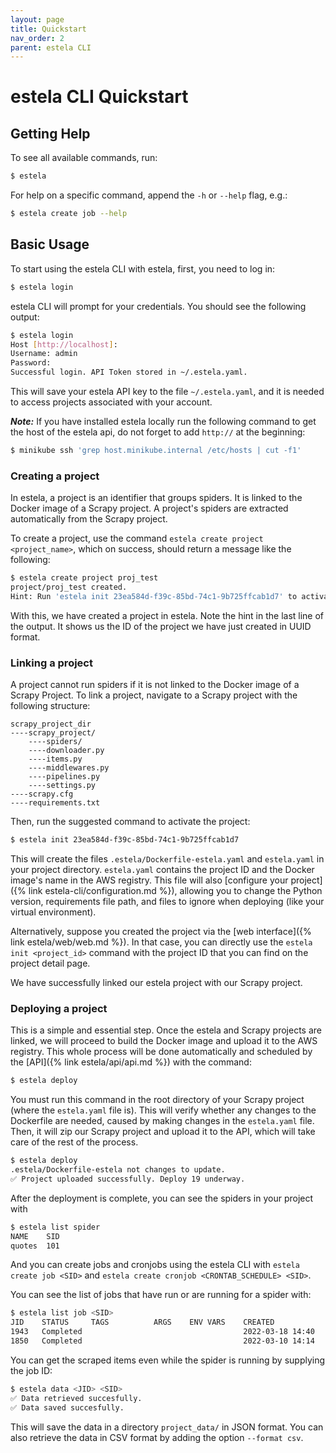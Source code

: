 ```yaml
---
layout: page
title: Quickstart
nav_order: 2
parent: estela CLI
---
```


# estela CLI Quickstart

## Getting Help
To see all available commands, run:

```bash
$ estela
```

For help on a specific command, append the `-h` or `--help` flag, e.g.:

```bash
$ estela create job --help
```

## Basic Usage
To start using the estela CLI with estela, first, you need to log in:

```bash
$ estela login
```

estela CLI will prompt for your credentials. You should see the following output:

```bash
$ estela login
Host [http://localhost]:
Username: admin
Password:
Successful login. API Token stored in ~/.estela.yaml.
```

This will save your estela API key to the file `~/.estela.yaml`, and it is
needed to access projects associated with your account.  

**_Note:_** If you have installed estela locally run the following command to get the host of the estela api, do not forget to add `http://` at the beginning:
```bash
$ minikube ssh 'grep host.minikube.internal /etc/hosts | cut -f1'
```

### Creating a project

In estela, a project is an identifier that groups spiders. It is linked to the
Docker image of a Scrapy project. A project's spiders are extracted automatically from the Scrapy
project.

To create a project, use the command `estela create project <project_name>`, which on success,
should return a message like the following:

```bash
$ estela create project proj_test
project/proj_test created.
Hint: Run 'estela init 23ea584d-f39c-85bd-74c1-9b725ffcab1d7' to activate this project
```

With this, we have created a project in estela. Note the hint in the last
line of the output. It shows us the ID of the project we have just created in
UUID format.

### Linking a project

A project cannot run spiders if it is not linked to the Docker image of a Scrapy Project.
To link a project, navigate to a Scrapy project with the following structure:

```
scrapy_project_dir
----scrapy_project/
    ----spiders/
    ----downloader.py
    ----items.py
    ----middlewares.py
    ----pipelines.py
    ----settings.py
----scrapy.cfg
----requirements.txt
```

Then, run the suggested command to activate the project:
```bash
$ estela init 23ea584d-f39c-85bd-74c1-9b725ffcab1d7
```

This will create the files `.estela/Dockerfile-estela.yaml` and `estela.yaml`
in your project directory. `estela.yaml` contains the project ID and the Docker
image's name in the AWS registry. This file will also
[configure your project]({% link estela-cli/configuration.md %}), allowing you to
change the Python version, requirements file path, and files to ignore when
deploying (like your virtual environment).

Alternatively, suppose you created the project via the [web interface]({% link estela/web/web.md %}).
In that case, you can directly use the `estela init <project_id>` command with
the project ID that you can find on the project detail page.

We have successfully linked our estela project with our Scrapy project.

### Deploying a project
This is a simple and essential step. Once the estela and Scrapy projects are linked,
we will proceed to build the Docker image and upload it to the AWS registry. This whole process
will be done automatically and scheduled by the [API]({% link estela/api/api.md %}) with
the command:

```bash
$ estela deploy
```

You must run this command in the root directory of your Scrapy project (where the `estela.yaml` file is).
This will verify whether any changes to the Dockerfile are needed, caused by making changes in the `estela.yaml` file.
Then, it will zip our Scrapy project and upload it to the API, which will take care of the rest
of the process.

```bash
$ estela deploy
.estela/Dockerfile-estela not changes to update.
✅ Project uploaded successfully. Deploy 19 underway.
```

After the deployment is complete, you can see the spiders in your project with
```bash
$ estela list spider
NAME    SID
quotes  101
```

And you can create jobs and cronjobs using the estela CLI with `estela create job <SID>`
and `estela create cronjob <CRONTAB_SCHEDULE> <SID>`.

You can see the list of jobs that have run or are running for a spider with:
```bash
$ estela list job <SID>
JID    STATUS     TAGS          ARGS    ENV VARS    CREATED
1943   Completed                                    2022-03-18 14:40
1850   Completed                                    2022-03-10 14:14
```

You can get the scraped items even while the spider is running by supplying the job ID:
```bash
$ estela data <JID> <SID>
✅ Data retrieved succesfully.
✅ Data saved succesfully.
```

This will save the data in a directory `project_data/` in JSON format. You can also retrieve
the data in CSV format by adding the option `--format csv`.
